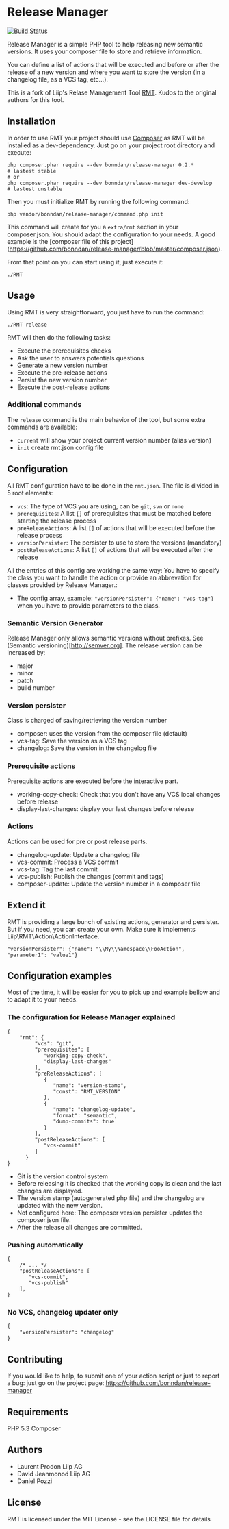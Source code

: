 Release Manager
===============

[![Build Status](https://secure.travis-ci.org/bonndan/release-manager.png?branch=master)](https://travis-ci.org/bonndan/release-manager)

Release Manager is a simple PHP tool to help releasing new semantic versions. It uses your composer
file to store and retrieve information.

You can define a list of actions that will be executed and before or after the release of a new version
 and where you want to store the version (in a changelog file, as a VCS tag, etc…).


This is a fork of Liip's Relase Management Tool [RMT](https://github.com/liip/RMT). Kudos to the original authors for this tool.



Installation
------------

In order to use RMT your project should use [Composer](http://getcomposer.org/) as RMT will be installed as a dev-dependency. Just go on your project root directory and execute:

    php composer.phar require --dev bonndan/release-manager 0.2.*         # lastest stable
    # or
    php composer.phar require --dev bonndan/release-manager dev-develop    # lastest unstable

Then you must initialize RMT by running the following command:

    php vendor/bonndan/release-manager/command.php init

This command will create for you a `extra/rmt` section in your composer.json. You
should adapt the configuration to your needs. A good example is the [composer file
of this project] (https://github.com/bonndan/release-manager/blob/master/composer.json).

From that point on you can start using it, just execute it:

    ./RMT


Usage
-----
Using RMT is very straightforward, you just have to run the command:

    ./RMT release

RMT will then do the following tasks:

* Execute the prerequisites checks
* Ask the user to answers potentials questions
* Generate a new version number
* Execute the pre-release actions
* Persist the new version number
* Execute the post-release actions

### Additional commands

The `release` command is the main behavior of the tool, but some extra commands are available:

* `current` will show your project current version number (alias version)
* `init` create rmt.json config file

Configuration
-------------

All RMT configuration have to be done in the `rmt.json`. The file is divided in 5 root elements:

* `vcs`: The type of VCS you are using, can be `git`, `svn` or `none`
* `prerequisites`: A list `[]` of prerequisites that must be matched before starting the release process
* `preReleaseActions`: A list `[]` of actions that will be executed before the release process
* `versionPersister`: The persister to use to store the versions (mandatory)
* `postReleaseActions`: A list `[]` of actions that will be executed after the release

All the entries of this config are working the same way: You have to specify the class you want
 to handle the action or provide an abbrevation for classes provided by Release Manager.:

* The config array, example:  `"versionPersister": {"name": "vcs-tag"}` when you have to provide parameters to the class.

### Semantic Version Generator

Release Manager only allows semantic versions without prefixes. See (Semantic versioning)[http://semver.org].
The release version can be increased by:

* major
* minor
* patch
* build number

### Version persister

Class is charged of saving/retrieving the version number

* composer: uses the version from the composer file (default)
* vcs-tag: Save the version as a VCS tag
* changelog: Save the version in the changelog file

### Prerequisite actions

Prerequisite actions are executed before the interactive part.

* working-copy-check: Check that you don't have any VCS local changes before release
* display-last-changes: display your last changes before release

### Actions

Actions can be used for pre or post release parts.

* changelog-update: Update a changelog file
* vcs-commit: Process a VCS commit
* vcs-tag: Tag the last commit
* vcs-publish: Publish the changes (commit and tags)
* composer-update: Update the version number in a composer file

Extend it
---------

RMT is providing a large bunch of existing actions, generator and persister. But if you need, 
you can create your own. Make sure it implements Liip\RMT\Action\ActionInterface.


    "versionPersister": {"name": "\\My\\Namespace\\FooAction", "parameter1": "value1"}


Configuration examples
----------------------
Most of the time, it will be easier for you to pick up and example bellow and to adapt it to your needs.

### The configuration for Release Manager explained
```
{
    "rmt": {
         "vcs": "git",
         "prerequisites": [
            "working-copy-check",
            "display-last-changes"
         ],
         "preReleaseActions": [
            {
               "name": "version-stamp",
               "const": "RMT_VERSION"
            },
            {
               "name": "changelog-update",
               "format": "semantic",
               "dump-commits": true
            }
         ],
         "postReleaseActions": [
            "vcs-commit"
         ]
      }
}
```

* Git is the version control system
* Before releasing it is checked that the working copy is clean and the last changes are displayed.
* The version stamp (autogenerated php file) and the changelog are updated with the new version.
* Not configured here: The composer version persister updates the composer.json file.
* After the release all changes are committed.


### Pushing automatically
```
{
    /* ... */
    "postReleaseActions": [
       "vcs-commit",
       "vcs-publish"
    ],
}
```

### No VCS, changelog updater only

```
{
    "versionPersister": "changelog"
}
```


Contributing
------------
If you would like to help, to submit one of your action script or just to report a bug:
 just go on the project page: https://github.com/bonndan/release-manager

Requirements
------------

PHP 5.3
Composer

Authors
-------

* Laurent Prodon Liip AG
* David Jeanmonod Liip AG
* Daniel Pozzi

License
-------

RMT is licensed under the MIT License - see the LICENSE file for details
